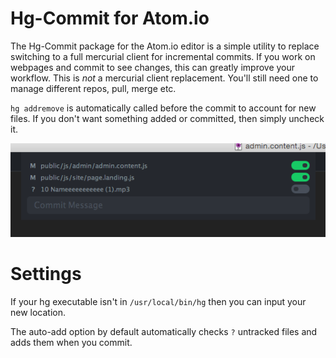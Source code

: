# Hg-Commit for Atom.io

The Hg-Commit package for the Atom.io editor is a simple utility to replace switching to a full mercurial client for incremental commits. If you work on webpages and commit to see changes, this can greatly improve your workflow. This is *not* a mercurial client replacement. You'll still need one to manage different repos, pull, merge etc.

`hg addremove` is automatically called before the commit to account for new files. If you don't want something added or committed, then simply uncheck it.

![Preview Image](https://github.com/UltimateBrent/hg-commit/blob/master/preview.png?raw=true)

# Settings
If your hg executable isn't in `/usr/local/bin/hg` then you can input your new location.

The auto-add option by default automatically checks `?` untracked files and adds them when you commit. 
